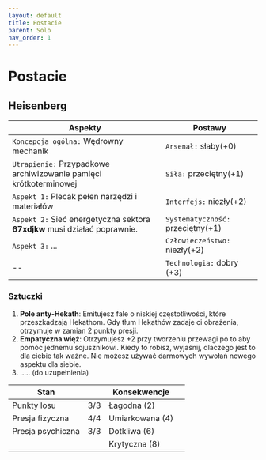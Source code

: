 ```yaml
---
layout: default
title: Postacie
parent: Solo
nav_order: 1
---
```


# Postacie

## Heisenberg

| Aspekty                                                                    | Postawy                           |
| -------------------------------------------------------------------------- | --------------------------------- |
| `Koncepcja ogólna:`  Wędrowny mechanik                                     | `Arsenał:` słaby(+0)              |
| `Utrapienie:`  Przypadkowe archiwizowanie pamięci krótkoterminowej         | `Siła:` przeciętny(+1)            |
| `Aspekt 1:` Plecak pełen narzędzi i materiałów                             | `Interfejs:` niezły(+2)           |
| `Aspekt 2:`  Sieć energetyczna sektora **67xdjkw** musi działać poprawnie. | `Systematyczność:` przeciętny(+1)     |
| `Aspekt 3:`  ...                                                           | `Człowieczeństwo:` niezły(+2) |
| --                                                                         | `Technologia:` dobry (+3)         |

### Sztuczki

1. **Pole anty-Hekath**: Emitujesz fale o niskiej częstotliwości, które przeszkadzają Hekathom. Gdy tłum Hekathów zadaje ci obrażenia, otrzymuje w zamian 2 punkty presji.
2. **Empatyczna więź**: Otrzymujesz +2 przy tworzeniu przewagi po to aby pomóc jednemu sojusznikowi. Kiedy to robisz, wyjaśnij, dlaczego jest to dla ciebie tak ważne. Nie możesz używać darmowych wywołań nowego aspektu dla siebie.
3. ..... (do uzupełnienia)


| Stan              |     | Konsekwencje    |     |
| ----------------- | --- | --------------- | --- |
| Punkty losu       | 3/3 | Łagodna (2)     |     |
| Presja fizyczna   | 4/4 | Umiarkowana (4) |     |
| Presja psychiczna | 3/3 | Dotkliwa (6)    |     |
|                   |     | Krytyczna (8)   |     |


